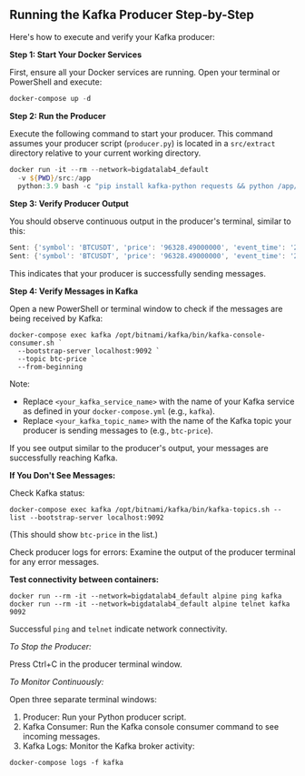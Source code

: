 ## Running the Kafka Producer Step-by-Step

Here's how to execute and verify your Kafka producer:

**Step 1: Start Your Docker Services**

First, ensure all your Docker services are running. Open your terminal or PowerShell and execute:

```powershell
docker-compose up -d
```

**Step 2: Run the Producer**

Execute the following command to start your producer. This command assumes your producer script (`producer.py`) is located in a `src/extract` directory relative to your current working directory.

```powershell
docker run -it --rm --network=bigdatalab4_default
  -v ${PWD}/src:/app
  python:3.9 bash -c "pip install kafka-python requests && python /app/extract/producer.py"
```

**Step 3: Verify Producer Output**

You should observe continuous output in the producer's terminal, similar to this:

```powershell
Sent: {'symbol': 'BTCUSDT', 'price': '96328.49000000', 'event_time': '2025-05-03T14:41:57.028183Z'}
Sent: {'symbol': 'BTCUSDT', 'price': '96328.49000000', 'event_time': '2025-05-03T14:41:57.264687Z'}
```

This indicates that your producer is successfully sending messages.

**Step 4: Verify Messages in Kafka**

Open a new PowerShell or terminal window to check if the messages are being received by Kafka:

```
docker-compose exec kafka /opt/bitnami/kafka/bin/kafka-console-consumer.sh `
  --bootstrap-server localhost:9092 `
  --topic btc-price `
  --from-beginning
```

Note:

* Replace `<your_kafka_service_name>` with the name of your Kafka service as defined in your `docker-compose.yml` (e.g., `kafka`).
* Replace `<your_kafka_topic_name>` with the name of the Kafka topic your producer is sending messages to (e.g., `btc-price`).

If you see output similar to the producer's output, your messages are successfully reaching Kafka.

**If You Don't See Messages:**

Check Kafka status:

```
docker-compose exec kafka /opt/bitnami/kafka/bin/kafka-topics.sh --list --bootstrap-server localhost:9092
```

(This should show `btc-price` in the list.)

Check producer logs for errors: Examine the output of the producer terminal for any error messages.

**Test connectivity between containers:**

```
docker run --rm -it --network=bigdatalab4_default alpine ping kafka
docker run --rm -it --network=bigdatalab4_default alpine telnet kafka 9092
```

Successful `ping` and `telnet` indicate network connectivity.

*To Stop the Producer:*

Press Ctrl+C in the producer terminal window.

*To Monitor Continuously:*

Open three separate terminal windows:

1. Producer: Run your Python producer script.
2. Kafka Consumer: Run the Kafka console consumer command to see incoming messages.
3. Kafka Logs: Monitor the Kafka broker activity:

```
docker-compose logs -f kafka
```